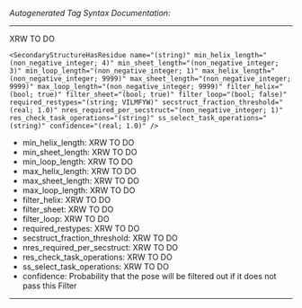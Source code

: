_Autogenerated Tag Syntax Documentation:_

---
XRW TO DO

```
<SecondaryStructureHasResidue name="(string)" min_helix_length="(non_negative_integer; 4)" min_sheet_length="(non_negative_integer; 3)" min_loop_length="(non_negative_integer; 1)" max_helix_length="(non_negative_integer; 9999)" max_sheet_length="(non_negative_integer; 9999)" max_loop_length="(non_negative_integer; 9999)" filter_helix="(bool; true)" filter_sheet="(bool; true)" filter_loop="(bool; false)" required_restypes="(string; VILMFYW)" secstruct_fraction_threshold="(real; 1.0)" nres_required_per_secstruct="(non_negative_integer; 1)" res_check_task_operations="(string)" ss_select_task_operations="(string)" confidence="(real; 1.0)" />
```

-   min_helix_length: XRW TO DO
-   min_sheet_length: XRW TO DO
-   min_loop_length: XRW TO DO
-   max_helix_length: XRW TO DO
-   max_sheet_length: XRW TO DO
-   max_loop_length: XRW TO DO
-   filter_helix: XRW TO DO
-   filter_sheet: XRW TO DO
-   filter_loop: XRW TO DO
-   required_restypes: XRW TO DO
-   secstruct_fraction_threshold: XRW TO DO
-   nres_required_per_secstruct: XRW TO DO
-   res_check_task_operations: XRW TO DO
-   ss_select_task_operations: XRW TO DO
-   confidence: Probability that the pose will be filtered out if it does not pass this Filter

---
